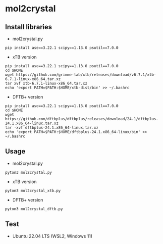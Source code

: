 # mol2crystal

## Install libraries
- mol2crystal.py
```
pip install ase==3.22.1 scipy==1.13.0 psutil==7.0.0
```
- xTB version
```
pip install ase==3.22.1 scipy==1.13.0 psutil==7.0.0
cd $HOME
wget https://github.com/grimme-lab/xtb/releases/download/v6.7.1/xtb-6.7.1-linux-x86_64.tar.xz
tar xvf xtb-6.7.1-linux-x86_64.tar.xz
echo 'export PATH=$PATH:$HOME/xtb-dist/bin' >> ~/.bashrc
```
- DFTB+ version
```
pip install ase==3.22.1 scipy==1.13.0 psutil==7.0.0
cd $HOME
wget https://github.com/dftbplus/dftbplus/releases/download/24.1/dftbplus-24.1.x86_64-linux.tar.xz
tar -xvf dftbplus-24.1.x86_64-linux.tar.xz
echo 'export PATH=$PATH:$HOME/dftbplus-24.1.x86_64-linux/bin' >> ~/.bashrc
```

## Usage
- mol2crystal.py
```
pyton3 mol2crystal.py
```
- xTB version
```
pyton3 mol2crystal_xtb.py
```
- DFTB+ version
```
pyton3 mol2crystal_dftb.py
```

## Test
- Ubuntu 22.04 LTS (WSL2, Windows 11)
